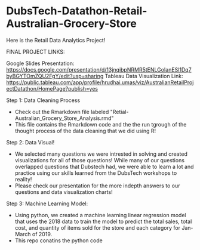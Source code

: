 # DubsTech-Datathon-Retail-Australian-Grocery-Store
Here is the Retail Data Analytics Project!

FINAL PROJECT LINKS:

Google Slides Presentation: https://docs.google.com/presentation/d/13jnqibpNRMR5tENLGoIanESl1Dq7byBGYTOmZQU2FgY/edit?usp=sharing
Tableau Data Visualization Link: https://public.tableau.com/app/profile/hrudhai.umas/viz/AustralianRetailProjectDatathon/HomePage?publish=yes


Step 1: Data Cleaning Process
- Check out the Rmarkdown file labeled "Retial-Australian_Grocery_Store_Analysis.rmd"
- This file contains the Rmarkdown code and the the run tgrough of the thought process of the data cleaning that we did using R!

Step 2: Data Visual!
- We selected many questions we were intrested in solving and created visualizations for all of those questions! While many of our questions overlapped
questions that Dubstech had, we were able to learn a lot and practice using our skills learned from the DubsTech workshops to reality!
- Please check our presentation for the more indepth answers to our questions and data visualization charts!

Step 3: Machine Learning Model:
- Using python, we created a machine learning linear regression model that uses the 2018 data to train the model to predict the total sales, total cost, and quantity of items sold for the store and each category for Jan-March of 2019.
- This repo conatins the python code


